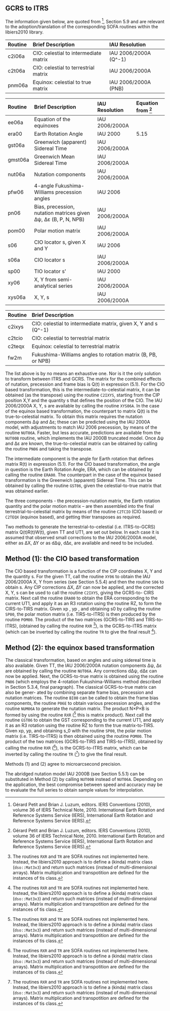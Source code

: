 ## GCRS to ITRS

The information given below, are quoted from [^1], Section 5.9 and are relevant 
to the adoption/translation of the corresponding SOFA routines within the libiers2010 
library.

[^1]: Gérard Petit and Brian J. Luzum, editors. IERS Conventions (2010), volume 36 of
IERS Technical Note, 2010. International Earth Rotation and Reference Systems
Service (IERS), International Earth Rotation and Reference Systems Service
(IERS).

| Routine       | Brief Description                                           | IAU Resolution 
| :------------ | :----------------                                           | :-------------
| c2i06a        | CIO: celestial to intermediate matrix                       | IAU 2006/2000A (Q^-1)
| c2t06a        | CIO: celestial to terrestrial matrix                        | IAU 2006/2000A
| pnm06a        | Equinox: celestial to true matrix                           | IAU 2006/2000A (PNB)

| Routine       | Brief Description                                           | IAU Resolution | Equation from [^1]
| :------------ | :----------------                                           | :------------- | :-------
| ee06a         | Equation of the equinoxes                                   | IAU 2006/2000A      | 
| era00         | Earth Rotation Angle                                        | IAU 2000       | 5.15 
| gst06a        | Greenwich (apparent) Sidereal Time                          | IAU 2006/2000A
| gmst06a       | Greenwich Mean Sidereal Time                                | IAU 2006/2000A
| nut06a        | Nutation components                                         | IAU 2006/2000A
| pfw06         | 4-angle Fukushima-Williams precession angles                | IAU 2006
| pn06          | Bias, precession, nutation matrices given Δψ, Δε (B, P, N, NPB) | IAU 2006/2000A
| pom00         | Polar motion matrix                                         | IAU 2006/2000A
| s06           | CIO locator s, given X and Y                                | IAU 2006
| s06a          | CIO locator s                                               | IAU 2006/2000A
| sp00          | TIO locator s'                                              | IAU 2000
| xy06          | X, Y from semi-analytical series                            | IAU 2006/2000A
| xys06a        | X, Y, s                                                     | IAU 2006/2000A

| Routine       | Brief Description                                                 |
| :------------ | :----------------                                                 |
| c2ixys        | CIO: celestial to intermediate matrix, given X, Y and s (Q^-1)    |
| c2tcio        | CIO: celestial to terrestrial matrix                              |
| c2teqx        | Equinox: celestial to terrestrial matrix                          |
| fw2m          | Fukushima-Williams angles to rotation matrix (B, PB, or NPB)      |

The list above is by no means an exhaustive one. Nor is it the only solution to transform between
ITRS and GCRS. The matrix for the combined effects of nutation, precession and frame bias is Q(t)
in expression (5.1). For the CIO based transformation, this is the intermediate-to-celestial matrix,
it can be obtained (as the transpose) using the routine `C2IXYS`, starting from the CIP
position X,Y and the quantity s that defines the position of the CIO. The IAU 2006/2000A X, Y, s 
are available by calling the routine `XYS06A`. In the case of the equinox based transformation,
the counterpart to matrix Q(t) is the true-to-celestial matrix. To obtain this matrix requires
the nutation components ∆ψ and ∆ε; these can be predicted using the IAU 2000A model, with
adjustments to match IAU 2006 precession, by means of the routine `NUT06A`. Faster, but
less accurate, predictions are available from the `NUT00B` routine, which implements the IAU 2000B
truncated model. Once ∆ψ and ∆ε are known, the true-to-celestial matrix can be obtained by
calling the routine `PN06` and taking the transpose.

The intermediate component is the angle for Earth rotation that defines matrix R(t) in expression
(5.1). For the CIO based transformation, the angle in question is the Earth Rotation Angle, ERA,
which can be obtained by calling the routine `ERA00`. The counterpart in the case of the
equinox based transformation is the Greenwich (apparent) Sidereal Time. This can be obtained
by calling the routine `GST06`, given the celestial-to-true matrix that was obtained earlier.

The three components - the precession-nutation matrix, the Earth rotation quantity and the polar
motion matrix – are then assembled into the final terrestrial-to-celestial matrix by means of the
routine `C2TCIO` (CIO based) or `C2TEQX` (equinox based), and getting thier transposes as required.

Two methods to generate the terrestrial-to-celestial (i.e. ITRS-to-GCRS) matrix Q(t)R(t)W(t),
given TT and UT1, are set out below. In each case it is assumed that observed small corrections
to the IAU 2006/2000A model, either as ∆X, ∆Y or as d∆ψ, d∆ε, are available and need to be
included.

## Method (1): the CIO based transformation

The CIO based transformation is a function of the CIP coordinates X, Y and the quantity s.
For the given TT, call the routine `XY06` to obtain the IAU 2006/2000A X, Y from series
(see Section 5.5.4) and then the routine `S06` to obtain s. Any CIP corrections ∆X, ∆Y can now
be applied, and the corrected X, Y, s can be used to call the routine `C2IXYS`, giving the GCRS-to-
CIRS matrix. Next call the routine `ERA00` to obtain the ERA corresponding to the current UT1,
and apply it as an R3 rotation using the routine RZ, to form the CIRS-to-TIRS matrix. Given
xp , yp , and obtaining s0 by calling the routine `SP00`, the polar motion matrix (i.e. TIRS-to-ITRS)
is then produced by the routine `POM00`. The product of the two matrices (GCRS-to-TIRS and
TIRS-to-ITRS), (obtained by calling the routine `RXR` [^2]), is the GCRS-to-ITRS matrix (which can be
inverted by calling the routine `TR` to give the final result [^2]).

[^2]: The routines `RXR` and `TR` are SOFA routines not implemented here. Instead, the 
libiers2010 approach is to define a (kinda) matrix class (`dso::Mat3x3`) and return 
such matrices (instead of multi-dimensional arrays). Matrix multiplication and transpotition 
are defined for the instances of tis class.

## Method (2): the equinox based transformation

The classical transformation, based on angles and using sidereal time is also available.
Given TT, the IAU 2006/2000A nutation components ∆ψ, ∆ε are obtained by calling the 
routine `NUT06A`. Any corrections d∆ψ, d∆ε can now be applied. Next, the GCRS-to-true matrix
is obtained using the routine `PN06` (which employs the 4-rotation Fukushima-Williams method
described in Section 5.3.4, final paragraph). The classical GCRS-to-true matrix can also be gener-
ated by combining separate frame bias, precession and nutation matrices. The routine `BI00`
can be called to obtain the frame bias components, the routine `P06E` to obtain various precession
angles, and the routine `NUM06A` to generate the nutation matrix. The product N×P×B is formed
by using the routine `RXR` ([^2] this is matrix product). Next call the routine `GST06` to obtain the GST corresponding to the
current UT1, and apply it as an R3 rotation using the routine RZ to form the true matrix-to-TIRS.
Given xp, yp, and obtaining s_0 with the routine `SP00`, the polar motion matrix (i.e. TIRS-to-ITRS)
is then obtained using the routine `POM00`. The product of the two matrices (GCRS-to-TIRS and
TIRS-to-ITRS), obtained by calling the routine `RXR` ([^2]), is the GCRS-to-ITRS matrix, which can be
inverted by calling the routine `TR` ([^2]) to give the final result.

Methods (1) and (2) agree to microarcsecond precision.

The abridged nutation model IAU 2000B (see Section 5.5.1) can be substituted in Method (2) by
calling `NUT00B` instead of `NUT06A`. Depending on the application, the best compromise between
speed and accuracy may be to evaluate the full series to obtain sample values for interpolation.
